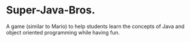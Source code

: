 Super-Java-Bros.
================

A game (similar to Mario) to help students learn the concepts of Java and object oriented programming while having fun.
